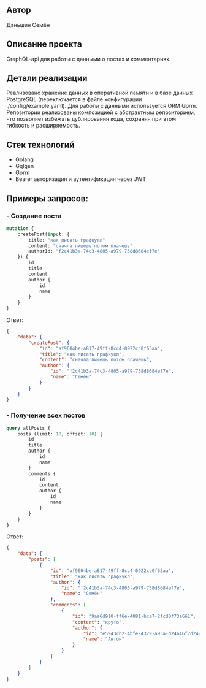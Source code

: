 ## Автор
 Даньшин Семён
 
## Описание проекта
GraphQL-api для работы с данными о постах и комментариях.

## Детали реализации
Реализовано хранение данных в оперативной памяти и в базе данных PostgreSQL 
(переключается в файле конфигурации ./config/example.yaml). 
Для работы с данными используется ORM Gorm.
Репозитории реализованы композицией с абстрактным репозиторием, что позволяет избежать дублирования кода, сохраняя при этом гибкость и расширяемость.



## Стек технологий
- Golang
- Gqlgen
- Gorm
- Bearer авторизация и аутентификация через JWT

## Примеры запросов:
### - Создание поста
```graphql
mutation {
    createPost(input: {
        title: "как писать графкукл"
        content: "сначла пишешь потом плачешь"
        authorId: "f2c41b3a-74c3-4805-a979-758d8684ef7e"
    }) {
        id
        title
        content
        author {
            id
            name
        }
    }
}
```
Ответ:
```json
{
    "data": {
        "createPost": {
            "id": "af9604be-a817-49ff-8cc4-0922cc0f63aa",
            "title": "как писать графкукл",
            "content": "сначла пишешь потом плачешь",
            "author": {
                "id": "f2c41b3a-74c3-4805-a979-758d8684ef7e",
                "name": "Семён"
            }
        }
    }
}
```

### - Получение всех постов
```graphql
query allPosts {
    posts (limit: 10, offset: 10) {
        id
        title
        author {
            id
            name
        }
        comments {
            id
            content
            author {
                id
                name
            }
        }
    }
}
```
Ответ:
```json
{
    "data": {
        "posts": [
            {
                "id": "af9604be-a817-49ff-8cc4-0922cc0f63aa",
                "title": "как писать графкукл",
                "author": {
                    "id": "f2c41b3a-74c3-4805-a979-758d8684ef7e",
                    "name": "Семён"
                },
                "comments": [
                    {
                        "id": "9aa6d910-ff6e-4081-bca7-2fcd0f73a661",
                        "content": "круто",
                        "author": {
                            "id": "e5943cb2-4bfe-4379-a93a-d24a46f7d244",
                            "name": "Антон"
                        }
                    }
                ]
            }
        ]
    }
}
```